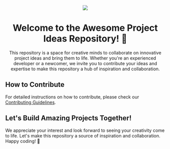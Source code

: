 
<div align="center">
    <img src="https://i.pinimg.com/originals/a2/f4/62/a2f462f4b330fc5929d6cf719a415434.gif" />
    <h1>Welcome to the Awesome Project Ideas Repository! 🚀 </h1>
    <p>This repository is a space for creative minds to collaborate on innovative project ideas and bring them to life. Whether you're an experienced developer or a newcomer, we invite you to contribute your ideas and expertise to make this repository a hub of inspiration and collaboration.</p>
</div>

## How to Contribute

For detailed instructions on how to contribute, please check our [Contributing Guidelines](CONTRIBUTING.md).

## Let's Build Amazing Projects Together!

We appreciate your interest and look forward to seeing your creativity come to life. Let's make this repository a source of inspiration and collaboration. Happy coding! 🌟
